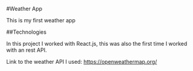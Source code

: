 #Weather App

This is my first weather app 




##Technologies

In this project I worked with React.js, this was also the first time I worked with an rest API.

Link to the weather API I used: https://openweathermap.org/

